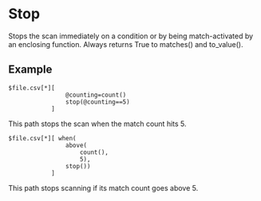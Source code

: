 
# Stop

Stops the scan immediately on a condition or by being match-activated by an enclosing function. Always returns True to matches() and to_value().


## Example

    $file.csv[*][
                    @counting=count()
                    stop(@counting==5)
                ]

This path stops the scan when the match count hits 5.

    $file.csv[*][ when(
                    above(
                        count(),
                        5),
                    stop())
                ]

This path stops scanning if its match count goes above 5.

